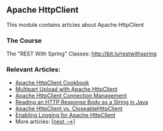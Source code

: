 ## Apache HttpClient

This module contains articles about Apache HttpClient

### The Course

The "REST With Spring" Classes: http://bit.ly/restwithspring

### Relevant Articles: 
- [Apache HttpClient Cookbook](https://www.baeldung.com/apache-httpclient-cookbook)
- [Multipart Upload with Apache HttpClient](https://www.baeldung.com/httpclient-multipart-upload)
- [Apache HttpClient Connection Management](https://www.baeldung.com/httpclient-connection-management)
- [Reading an HTTP Response Body as a String in Java](https://www.baeldung.com/java-http-response-body-as-string)
- [Apache HttpClient vs. CloseableHttpClient](https://www.baeldung.com/apache-httpclient-vs-closeablehttpclient)
- [Enabling Logging for Apache HttpClient](https://www.baeldung.com/apache-httpclient-enable-logging)
- More articles: [[next -->]](../apache-httpclient-2)
